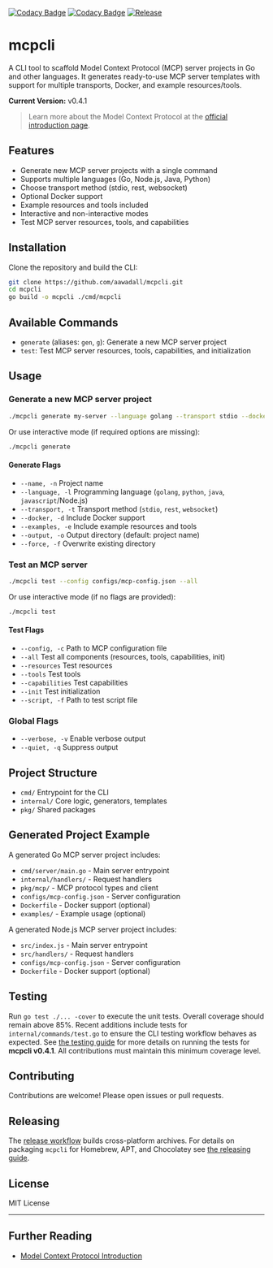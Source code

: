 [![Codacy Badge](https://app.codacy.com/project/badge/Grade/7b1f68b2c73c49e19e13a7e25f9de2f8)](https://app.codacy.com/gh/aawadall/mcpcli/dashboard?utm_source=gh&utm_medium=referral&utm_content=&utm_campaign=Badge_grade)
[![Codacy Badge](https://app.codacy.com/project/badge/Coverage/7b1f68b2c73c49e19e13a7e25f9de2f8)](https://app.codacy.com/gh/aawadall/mcpcli/dashboard?utm_source=gh&utm_medium=referral&utm_content=&utm_campaign=Badge_coverage)
[![Release](https://img.shields.io/github/v/release/aawadall/mcpcli?label=release)](https://github.com/aawadall/mcpcli/releases)

# mcpcli

A CLI tool to scaffold Model Context Protocol (MCP) server projects in Go and other languages. It generates ready-to-use MCP server templates with support for multiple transports, Docker, and example resources/tools.

**Current Version:** v0.4.1

> Learn more about the Model Context Protocol at the [official introduction page](https://modelcontextprotocol.io/introduction).

## Features

- Generate new MCP server projects with a single command
- Supports multiple languages (Go, Node.js, Java, Python)
- Choose transport method (stdio, rest, websocket)
- Optional Docker support
- Example resources and tools included
- Interactive and non-interactive modes
- Test MCP server resources, tools, and capabilities

## Installation

Clone the repository and build the CLI:

```bash
git clone https://github.com/aawadall/mcpcli.git
cd mcpcli
go build -o mcpcli ./cmd/mcpcli
```

## Available Commands

- `generate` (aliases: `gen`, `g`): Generate a new MCP server project
- `test`: Test MCP server resources, tools, capabilities, and initialization

## Usage

### Generate a new MCP server project

```bash
./mcpcli generate my-server --language golang --transport stdio --docker --examples
```

Or use interactive mode (if required options are missing):

```bash
./mcpcli generate
```

#### Generate Flags

- `--name, -n`         Project name
- `--language, -l`     Programming language (`golang`, `python`, `java`, `javascript`/Node.js)
- `--transport, -t`    Transport method (`stdio`, `rest`, `websocket`)
- `--docker, -d`       Include Docker support
- `--examples, -e`     Include example resources and tools
- `--output, -o`       Output directory (default: project name)
- `--force, -f`        Overwrite existing directory

### Test an MCP server

```bash
./mcpcli test --config configs/mcp-config.json --all
```

Or use interactive mode (if no flags are provided):

```bash
./mcpcli test
```

#### Test Flags

- `--config, -c`         Path to MCP configuration file
- `--all`                Test all components (resources, tools, capabilities, init)
- `--resources`          Test resources
- `--tools`              Test tools
- `--capabilities`       Test capabilities
- `--init`               Test initialization
- `--script, -f`         Path to test script file

### Global Flags

- `--verbose, -v`   Enable verbose output
- `--quiet, -q`     Suppress output

## Project Structure

- `cmd/`         Entrypoint for the CLI
- `internal/`    Core logic, generators, templates
- `pkg/`         Shared packages

## Generated Project Example

A generated Go MCP server project includes:

- `cmd/server/main.go` - Main server entrypoint
- `internal/handlers/` - Request handlers
- `pkg/mcp/`           - MCP protocol types and client
- `configs/mcp-config.json` - Server configuration
- `Dockerfile`         - Docker support (optional)
- `examples/`          - Example usage (optional)

A generated Node.js MCP server project includes:

- `src/index.js` - Main server entrypoint
- `src/handlers/` - Request handlers
- `configs/mcp-config.json` - Server configuration
- `Dockerfile` - Docker support (optional)

## Testing

Run `go test ./... -cover` to execute the unit tests. Overall coverage should remain above 85%.
Recent additions include tests for `internal/commands/test.go` to ensure the CLI testing workflow behaves as expected.
See [the testing guide](doc/testing.md) for more details on running the tests for **mcpcli v0.4.1**.
All contributions must maintain this minimum coverage level.

## Contributing

Contributions are welcome! Please open issues or pull requests.

## Releasing

The [release workflow](.github/workflows/release.yml) builds cross-platform archives.
For details on packaging `mcpcli` for Homebrew, APT, and Chocolatey see
[the releasing guide](doc/releasing.md).

## License

MIT License

---

## Further Reading
- [Model Context Protocol Introduction](https://modelcontextprotocol.io/introduction)
